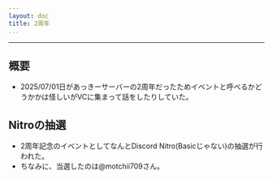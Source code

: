 ```yaml
---
layout: doc
title: 2周年
...
```

---

## 概要
- 2025/07/01日があっきーサーバーの2周年だったためイベントと呼べるかどうかかは怪しいがVCに集まって話をしたりしていた。

## Nitroの抽選
- 2周年記念のイベントとしてなんとDiscord Nitro(Basicじゃない)の抽選が行われた。
- ちなみに、当選したのは@motchii709さん。